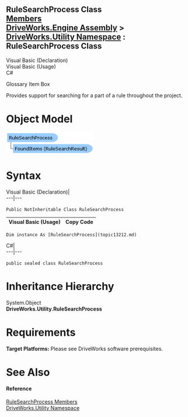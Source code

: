 RuleSearchProcess Class   
[Members](topic13213.md)   
[DriveWorks.Engine Assembly](topic2156.md) > [DriveWorks.Utility Namespace](topic13190.md) : RuleSearchProcess Class  
---  
  
Visual Basic (Declaration)    
Visual Basic (Usage)    
C# 

Glossary Item Box

Provides support for searching for a part of a rule throughout the project. 

# Object Model

![](dotnetdiagramimages/image720.png)

# Syntax

Visual Basic (Declaration)|   
---|---  
      
    
    Public NotInheritable Class RuleSearchProcess   
  
Visual Basic (Usage)| Copy Code  
---|---  
      
    
    Dim instance As [RuleSearchProcess](topic13212.md)  
  
C#|   
---|---  
      
    
    public sealed class RuleSearchProcess   
  
# Inheritance Hierarchy

System.Object  
**DriveWorks.Utility.RuleSearchProcess**  


# Requirements

**Target Platforms:** Please see DriveWorks software prerequisites.

# See Also

#### Reference

[RuleSearchProcess Members](topic13213.md)   
[DriveWorks.Utility Namespace](topic13190.md)


